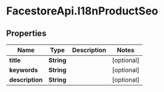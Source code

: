 # FacestoreApi.I18nProductSeo

## Properties
Name | Type | Description | Notes
------------ | ------------- | ------------- | -------------
**title** | **String** |  | [optional] 
**keywords** | **String** |  | [optional] 
**description** | **String** |  | [optional] 


